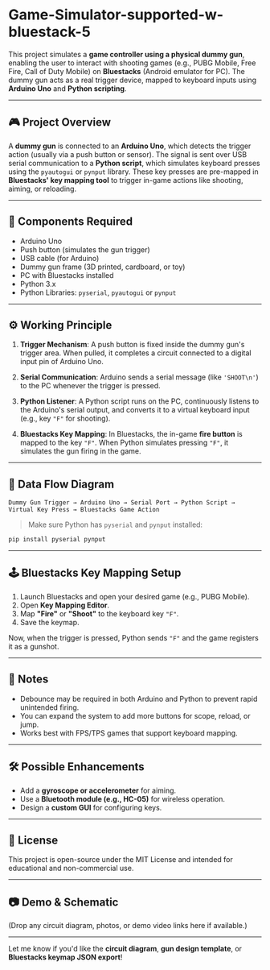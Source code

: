 # Game-Simulator-supported-w-bluestack-5

This project simulates a **game controller using a physical dummy gun**, enabling the user to interact with shooting games (e.g., PUBG Mobile, Free Fire, Call of Duty Mobile) on **Bluestacks** (Android emulator for PC). The dummy gun acts as a real trigger device, mapped to keyboard inputs using **Arduino Uno** and **Python scripting**.

---

## 🎮 Project Overview

A **dummy gun** is connected to an **Arduino Uno**, which detects the trigger action (usually via a push button or sensor). The signal is sent over USB serial communication to a **Python script**, which simulates keyboard presses using the `pyautogui` or `pynput` library. These key presses are pre-mapped in **Bluestacks' key mapping tool** to trigger in-game actions like shooting, aiming, or reloading.

---

## 🧰 Components Required

* Arduino Uno
* Push button (simulates the gun trigger)
* USB cable (for Arduino)
* Dummy gun frame (3D printed, cardboard, or toy)
* PC with Bluestacks installed
* Python 3.x
* Python Libraries: `pyserial`, `pyautogui` or `pynput`

---

## ⚙️ Working Principle

1. **Trigger Mechanism**:
   A push button is fixed inside the dummy gun's trigger area. When pulled, it completes a circuit connected to a digital input pin of Arduino Uno.

2. **Serial Communication**:
   Arduino sends a serial message (like `'SHOOT\n'`) to the PC whenever the trigger is pressed.

3. **Python Listener**:
   A Python script runs on the PC, continuously listens to the Arduino's serial output, and converts it to a virtual keyboard input (e.g., key `"F"` for shooting).

4. **Bluestacks Key Mapping**:
   In Bluestacks, the in-game **fire button** is mapped to the key `"F"`. When Python simulates pressing `"F"`, it simulates the gun firing in the game.

---

## 🔁 Data Flow Diagram

```
Dummy Gun Trigger → Arduino Uno → Serial Port → Python Script → Virtual Key Press → Bluestacks Game Action
```

> Make sure Python has `pyserial` and `pynput` installed:

```bash
pip install pyserial pynput
```

---

## 🕹️ Bluestacks Key Mapping Setup

1. Launch Bluestacks and open your desired game (e.g., PUBG Mobile).
2. Open **Key Mapping Editor**.
3. Map **"Fire"** or **"Shoot"** to the keyboard key `"F"`.
4. Save the keymap.

Now, when the trigger is pressed, Python sends `"F"` and the game registers it as a gunshot.

---

## 📌 Notes

* Debounce may be required in both Arduino and Python to prevent rapid unintended firing.
* You can expand the system to add more buttons for scope, reload, or jump.
* Works best with FPS/TPS games that support keyboard mapping.

---

## 🛠️ Possible Enhancements

* Add a **gyroscope or accelerometer** for aiming.
* Use a **Bluetooth module (e.g., HC-05)** for wireless operation.
* Design a **custom GUI** for configuring keys.

---

## 📄 License

This project is open-source under the MIT License and intended for educational and non-commercial use.

---

## 📷 Demo & Schematic

(Drop any circuit diagram, photos, or demo video links here if available.)

---

Let me know if you'd like the **circuit diagram**, **gun design template**, or **Bluestacks keymap JSON export**!
